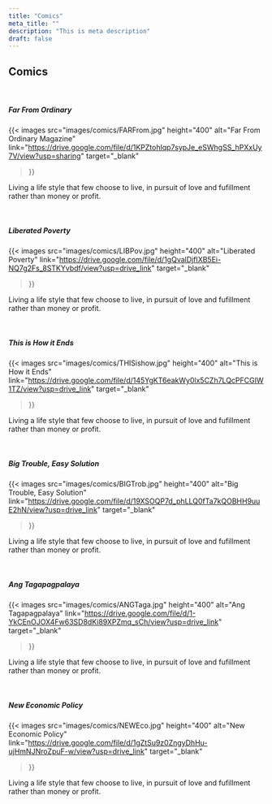 ```yaml
---
title: "Comics"
meta_title: ""
description: "This is meta description"
draft: false
---
```


## Comics
<br>

##### Far From Ordinary



{{< images
    src="images/comics/FARFrom.jpg"
    height="400"
    alt="Far From Ordinary Magazine"
    link="https://drive.google.com/file/d/1KPZtohIqp7sypJe_eSWhgSS_hPXxUy7V/view?usp=sharing"
    target="_blank"
>}}

Living a life style that few choose to live, in pursuit of love and fufillment rather than money or profit.

<br>

##### Liberated Poverty

{{< images
    src="images/comics/LIBPov.jpg"
    height="400"
    alt="Liberated Poverty"
    link="https://drive.google.com/file/d/1gQvalDjfIXB5Ei-NQ7g2Fs_8STKYvbdf/view?usp=drive_link"
    target="_blank"
>}}

Living a life style that few choose to live, in pursuit of love and fufillment rather than money or profit.

<br>

##### This is How it Ends

{{< images
    src="images/comics/THISishow.jpg"
    height="400"
    alt="This is How it Ends"
    link="https://drive.google.com/file/d/145YgKT6eakWy0lx5CZh7LQcPFCGIW1TZ/view?usp=drive_link"
    target="_blank"
>}}

Living a life style that few choose to live, in pursuit of love and fufillment rather than money or profit.

<br>

##### Big Trouble, Easy Solution

{{< images
    src="images/comics/BIGTrob.jpg"
    height="400"
    alt="Big Trouble, Easy Solution"
    link="https://drive.google.com/file/d/19XSOQP7d_phLLQ0fTa7kQOBHH9uuE2hN/view?usp=drive_link"
    target="_blank"
>}}

Living a life style that few choose to live, in pursuit of love and fufillment rather than money or profit.

<br>

##### Ang Tagapagpalaya

{{< images
    src="images/comics/ANGTaga.jpg"
    height="400"
    alt="Ang Tagapagpalaya"
    link="https://drive.google.com/file/d/1-YkCEnOJOX4Fw63SD8dKi89XPZmq_sCh/view?usp=drive_link"
    target="_blank"
>}}

Living a life style that few choose to live, in pursuit of love and fufillment rather than money or profit.

<br>

##### New Economic Policy

{{< images
    src="images/comics/NEWEco.jpg"
    height="400"
    alt="New Economic Policy"
    link="https://drive.google.com/file/d/1gZtSu9z0ZngyDhHu-ujHmNJNroZpuF-w/view?usp=drive_link"
    target="_blank"
>}}

Living a life style that few choose to live, in pursuit of love and fufillment rather than money or profit.

